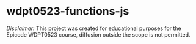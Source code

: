 ﻿# wdpt0523-functions-js

*Disclaimer:* This project was created for educational purposes for the Epicode WDPT0523 course, diffusion outside the scope is not permitted.
